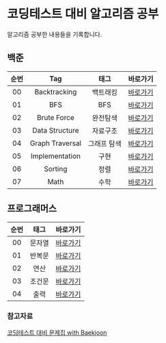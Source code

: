 # 코딩테스트 대비 알고리즘 공부

알고리즘 공부한 내용들을 기록합니다.

## 백준

| 순번 | Tag                          | 태그                | 바로가기    | 
| :--: | :--------------------------: | :-----------------: | :------:  |
| 00 | Backtracking | 백트래킹 | [바로가기](https://github.com/SSUHYUNKIM/Algorithm/blob/main/backtracking/README.md) |
| 01 | BFS | BFS | [바로가기](https://github.com/SSUHYUNKIM/Algorithm/blob/main/BFS/README.md) |
| 02 | Brute Force | 완전탐색 | [바로가기](https://github.com/SSUHYUNKIM/Algorithm/blob/main/BruteForce/README.md) |
| 03 | Data Structure | 자료구조 | [바로가기](https://github.com/SSUHYUNKIM/Algorithm/blob/main/DataStructure/README.md) |
| 04 | 	Graph Traversal | 그래프 탐색 | [바로가기](https://github.com/SSUHYUNKIM/Algorithm/blob/main/GraphTraversal/README.md) |
| 05 | Implementation | 구현 | [바로가기](https://github.com/SSUHYUNKIM/Algorithm/blob/main/implementation/README.md) |
| 06 | Sorting | 정렬 | [바로가기](https://github.com/SSUHYUNKIM/Algorithm/blob/main/Sorting/README.md) |
| 07 | Math | 수학 | [바로가기](https://github.com/SSUHYUNKIM/Algorithm/blob/main/math/README.md) |

## 프로그래머스

| 순번 | 태그                | 바로가기    | 
| :--: | :-----------------: | :------:  |
| 00 | 문자열 | [바로가기](https://github.com/SSUHYUNKIM/Algorithm/blob/main/%EB%AC%B8%EC%9E%90%EC%97%B4/README.md) |
| 01 | 반복문 | [바로가기](https://github.com/SSUHYUNKIM/Algorithm/blob/main/%EB%B0%98%EB%B3%B5%EB%AC%B8/README.md) |
| 02 | 연산 | [바로가기](https://github.com/SSUHYUNKIM/Algorithm/blob/main/%EC%97%B0%EC%82%B0/README.md) |
| 03 | 조건문 | [바로가기](https://github.com/SSUHYUNKIM/Algorithm/blob/main/%EC%A1%B0%EA%B1%B4%EB%AC%B8/README.md) |
| 04 | 출력 | [바로가기](https://github.com/SSUHYUNKIM/Algorithm/blob/main/%EC%B6%9C%EB%A0%A5/README.md) |



### 참고자료
[코딩테스트 대비 문제집 with Baekjoon](https://github.com/tony9402/baekjoon)
